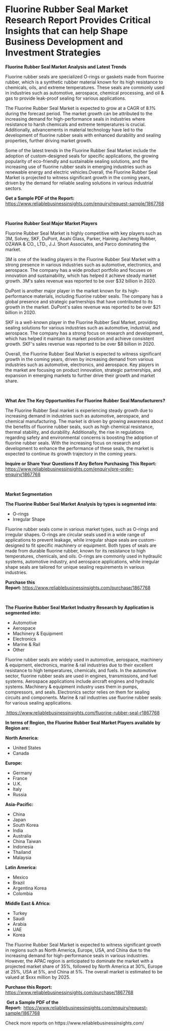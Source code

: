 <p><h1>Fluorine Rubber Seal Market Research Report Provides Critical Insights that can help Shape Business Development and Investment Strategies</h1></p><p><strong>Fluorine Rubber Seal Market Analysis and Latest Trends</strong></p>
<p><p>Fluorine rubber seals are specialized O-rings or gaskets made from fluorine rubber, which is a synthetic rubber material known for its high resistance to chemicals, oils, and extreme temperatures. These seals are commonly used in industries such as automotive, aerospace, chemical processing, and oil & gas to provide leak-proof sealing for various applications.</p><p>The Fluorine Rubber Seal Market is expected to grow at a CAGR of 8.1% during the forecast period. The market growth can be attributed to the increasing demand for high-performance seals in industries where resistance to harsh chemicals and extreme temperatures is crucial. Additionally, advancements in material technology have led to the development of fluorine rubber seals with enhanced durability and sealing properties, further driving market growth.</p><p>Some of the latest trends in the Fluorine Rubber Seal Market include the adoption of custom-designed seals for specific applications, the growing popularity of eco-friendly and sustainable sealing solutions, and the increasing use of fluorine rubber seals in emerging industries such as renewable energy and electric vehicles.Overall, the Fluorine Rubber Seal Market is projected to witness significant growth in the coming years, driven by the demand for reliable sealing solutions in various industrial sectors.</p></p>
<p><strong>Get a Sample PDF of the Report:&nbsp;</strong> <a href="https://www.reliablebusinessinsights.com/enquiry/request-sample/1867768">https://www.reliablebusinessinsights.com/enquiry/request-sample/1867768</a></p>
<p>&nbsp;</p>
<p><strong>Fluorine Rubber Seal Major Market Players</strong></p>
<p><p>Fluorine Rubber Seal Market is highly competitive with key players such as 3M, Solvey, SKF, DuPont, Asahi Glass, Parker, Haining Jiacheng Rubber, OZAWA & CO., LTD., J.J. Short Associates, and Parco dominating the market.</p><p>3M is one of the leading players in the Fluorine Rubber Seal Market with a strong presence in various industries such as automotive, electronics, and aerospace. The company has a wide product portfolio and focuses on innovation and sustainability, which has helped it achieve steady market growth. 3M's sales revenue was reported to be over $32 billion in 2020.</p><p>DuPont is another major player in the market known for its high-performance materials, including fluorine rubber seals. The company has a global presence and strategic partnerships that have contributed to its growth in the market. DuPont's sales revenue was reported to be over $21 billion in 2020.</p><p>SKF is a well-known player in the Fluorine Rubber Seal Market, providing sealing solutions for various industries such as automotive, industrial, and aerospace. The company has a strong focus on research and development, which has helped it maintain its market position and achieve consistent growth. SKF's sales revenue was reported to be over $8 billion in 2020.</p><p>Overall, the Fluorine Rubber Seal Market is expected to witness significant growth in the coming years, driven by increasing demand from various industries such as automotive, electronics, and aerospace. Key players in the market are focusing on product innovation, strategic partnerships, and expansion in emerging markets to further drive their growth and market share.</p></p>
<p>&nbsp;</p>
<p><strong>What Are The Key Opportunities For Fluorine Rubber Seal Manufacturers?</strong></p>
<p><p>The Fluorine Rubber Seal market is experiencing steady growth due to increasing demand in industries such as automotive, aerospace, and chemical manufacturing. The market is driven by growing awareness about the benefits of fluorine rubber seals, such as high chemical resistance, thermal stability, and durability. Additionally, the rise in regulations regarding safety and environmental concerns is boosting the adoption of fluorine rubber seals. With the increasing focus on research and development to enhance the performance of these seals, the market is expected to continue its growth trajectory in the coming years.</p></p>
<p><strong>Inquire or Share Your Questions If Any Before Purchasing This Report:</strong> <a href="https://www.reliablebusinessinsights.com/enquiry/pre-order-enquiry/1867768">https://www.reliablebusinessinsights.com/enquiry/pre-order-enquiry/1867768</a></p>
<p>&nbsp;</p>
<p><strong>Market Segmentation</strong></p>
<p><strong>The Fluorine Rubber Seal Market Analysis by types is segmented into:</strong></p>
<p><ul><li>O-rings</li><li>Irregular Shape</li></ul></p>
<p><p>Fluorine rubber seals come in various market types, such as O-rings and irregular shapes. O-rings are circular seals used in a wide range of applications to prevent leakage, while irregular shape seals are custom-designed to fit specific machinery or equipment. Both types of seals are made from durable fluorine rubber, known for its resistance to high temperatures, chemicals, and oils. O-rings are commonly used in hydraulic systems, automotive industry, and aerospace applications, while irregular shape seals are tailored for unique sealing requirements in various industries.</p></p>
<p><strong>Purchase this Report:&nbsp;</strong><a href="https://www.reliablebusinessinsights.com/purchase/1867768">https://www.reliablebusinessinsights.com/purchase/1867768</a></p>
<p>&nbsp;</p>
<p><strong>The Fluorine Rubber Seal Market Industry Research by Application is segmented into:</strong></p>
<p><ul><li>Automotive</li><li>Aerospace</li><li>Machinery & Equipment</li><li>Electronics</li><li>Marine & Rail</li><li>Other</li></ul></p>
<p><p>Fluorine rubber seals are widely used in automotive, aerospace, machinery & equipment, electronics, marine & rail industries due to their excellent resistance to high temperatures, chemicals, and fuels. In the automotive sector, fluorine rubber seals are used in engines, transmissions, and fuel systems. Aerospace applications include aircraft engines and hydraulic systems. Machinery & equipment industry uses them in pumps, compressors, and seals. Electronics sector relies on them for sealing circuits and components. Marine & rail industries use fluorine rubber seals for various sealing applications.</p></p>
<p><a href="https://www.reliablebusinessinsights.com/fluorine-rubber-seal-r1867768">&nbsp;https://www.reliablebusinessinsights.com/fluorine-rubber-seal-r1867768</a></p>
<p><strong>In terms of Region, the Fluorine Rubber Seal Market Players available by Region are:</strong></p>
<p>
    <p> <strong> North America: </strong>
        <ul>
            <li>United States</li>
            <li>Canada</li>
        </ul>
        </p> 
    <p> <strong> Europe: </strong>
        <ul>
            <li>Germany</li>
            <li>France</li>
            <li>U.K.</li>
            <li>Italy</li>
            <li>Russia</li>
        </ul>
        </p> 
    <p> <strong> Asia-Pacific: </strong>
        <ul>
            <li>China</li>
            <li>Japan</li>
            <li>South Korea</li>
            <li>India</li>
            <li>Australia</li>
            <li>China Taiwan</li>
            <li>Indonesia</li>
            <li>Thailand</li>
            <li>Malaysia</li>
        </ul>
        </p> 
    <p> <strong> Latin America: </strong>
        <ul>
            <li>Mexico</li>
            <li>Brazil</li>
            <li>Argentina Korea</li>
            <li>Colombia</li>
        </ul>
        </p> 
    <p> <strong> Middle East & Africa: </strong>
        <ul>
            <li>Turkey</li>
            <li>Saudi</li>
            <li>Arabia</li>
            <li>UAE</li>
            <li>Korea</li>
        </ul>
    </p>
    </p>
<p><p>The Fluorine Rubber Seal Market is expected to witness significant growth in regions such as North America, Europe, USA, and China due to the increasing demand for high-performance seals in various industries. However, the APAC region is anticipated to dominate the market with a projected market share of 35%, followed by North America at 30%, Europe at 25%, USA at 5%, and China at 5%. The overall market is estimated to be valued at $xxx million by 2025.</p></p>
<p><strong>Purchase this Report: </strong><a href="https://www.reliablebusinessinsights.com/purchase/1867768">https://www.reliablebusinessinsights.com/purchase/1867768</a></p>
<p>&nbsp;<strong>Get a Sample PDF of the Report:&nbsp;&nbsp;</strong><a href="https://www.reliablebusinessinsights.com/enquiry/request-sample/1867768">https://www.reliablebusinessinsights.com/enquiry/request-sample/1867768</a></p>
<p><strong></strong></p>
<p>Check more reports on https://www.reliablebusinessinsights.com/</p>